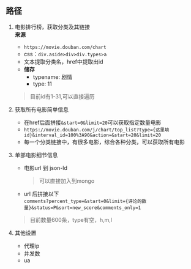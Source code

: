 ## 路径

1. 电影排行榜，获取分类及其链接  
   **来源**  
   - `https://movie.douban.com/chart`  
   - css：`div.aside>div>div.types>a`  
   - 文本提取分类名，href中提取出id
   - **储存**  
     - typename: 剧情  
     - type: 11
   >目前id有1-31,可以直接遍历
   
2. 获取所有电影简单信息
   - 在href后面拼接`&start=0&limit=20`可以获取指定数量电影
   - `https://movie.douban.com/j/chart/top_list?type={这里填id}&interval_id=100%3A90&action=&start=20&limit=20`  
   - 每一个分类链接中，有很多电影，综合各种分类，可以获取所有电影
  
3. 单部电影细节信息  
   - 电影url 到 json-ld  
      > 可以直接加入到mongo
   - url 后拼接以下  
       `comments?percent_type=&start=0&limit={评论的数量}&status=P&sort=new_score&comments_only=1`
   > 目前数量600条，type有空，h,m,l
   
4. 其他设置
   - 代理ip
   - 并发数
   - ua